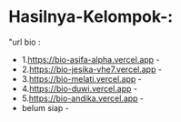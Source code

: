 # Hasilnya-Kelompok-:
"url bio :
- 1.https://bio-asifa-alpha.vercel.app  -
- 2.https://bio-jesika-vhe7.vercel.app      - 
- 3.https://bio-melati.vercel.app   - 
- 4.https://bio-duwi.vercel.app     - 
- 5.https://bio-andika.vercel.app      - 
-  belum siap - 
```"
 
